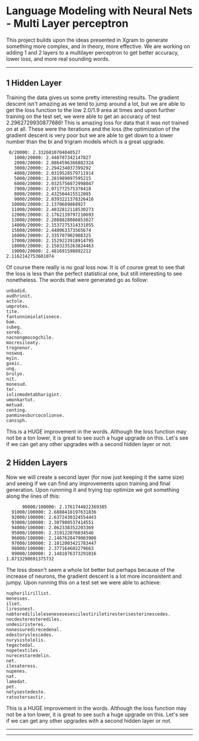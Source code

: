 #  Language Modeling with Neural Nets - Multi Layer perceptron

This project builds upon the ideas presented in Xgram to generate something more complex, and in theory, more effective. We are working on adding 1 and 2 layers to a multilayer perceptron to get better accuracy, lower loss, and more real sounding words.

---

##  1 Hidden Layer

Training the data gives us some pretty interesting results. The gradient descent isn't amazing as we tend to jump around a lot, but we are able to get the loss function to the low 2.0/1.9 area at times and upon further training on the test set, we were able to get an accuracy of test 2.2962729930877686! This is amazing loss for data that it was not trained on at all. These were the iterations and the loss (the optimization of the gradient descent is very poor but we are able to get down to a lower number than the bi and trigram models which is a great upgrade.


```
 0/20000: 2.3326010704040527
   1000/20000: 2.448707342147827
   2000/20000: 2.0864596366882324
   3000/20000: 2.294234037399292
   4000/20000: 2.0319528579711914
   5000/20000: 2.281989097595215
   6000/20000: 2.0325756072998047
   7000/20000: 2.071772575378418
   8000/20000: 2.432504415512085
   9000/20000: 2.0393221378326416
  10000/20000: 2.1370689868927
  11000/20000: 2.4032812118530273
  12000/20000: 2.1762139797210693
  13000/20000: 2.2088828086853027
  14000/20000: 2.1537275314331055
  15000/20000: 2.448063373565674
  16000/20000: 2.335707902908325
  17000/20000: 2.1529223918914795
  18000/20000: 2.1583235263824463
  19000/20000: 2.481691598892212
2.1162142753601074
```

Of course there really is no goal loss now. It is of course great to see that the loss is less than the perfect statistical one, but still interesting to see nonetheless. The words that were generated go as follow:


```
unbadid.
audhrinit.
actole.
umprotes.
tite.
fantunnimiolatisnece.
bam.
subeg.
soreb.
nacnongmocogchile.
mocresileaty.
trognenor.
noswuq.
myin.
gxeic.
ung.
brulyo.
nit.
monesud.
ter.
iolinmodetabharigint.
umonkartut.
metuad.
centing.
panminesburcocolionse.
canssph.
```

This is a HUGE improvement in the words. Although the loss function may not be a ton lower, it is great to see such a huge upgrade on this. Let's see if we can get any other upgrades with a second hidden layer or not.



##  2 Hidden Layers

Now we will create a second layer (for now just keeping it the same size) and seeing if we can find any improvements upon training and final generation. Upon runnning it and trying top optimize we got something along the lines of this: 


```
      90000/100000: 2.1761744022369385
  91000/100000: 2.6888418197631836
  92000/100000: 2.6372430324554443
  93000/100000: 2.307980537414551
  94000/100000: 2.062338352203369
  95000/100000: 2.319122076034546
  96000/100000: 2.1467628479003906
  97000/100000: 2.1012003421783447
  98000/100000: 2.377164602279663
  99000/100000: 2.1481876373291016
1.8713290691375732
```

The loss doesn't seem a whole lot better but perhaps because of the increase of neurons, the gradient descent is a lot more inconsistent and jumpy. Upon running this on a test set we were able to achieve: 


```
nuphorilirillist.
menesses.
iliet.
liresonest.
nabtoredililelesenesesesescilestiriletiresterisesterinescedes.
nocdesteresterediles.
undesiristeres.
nonessuredirecedenal.
edestoryslescedes.
nurysistololis.
tegectedal.
nopetestiles.
nurecestaredelin.
net.
ilesateress.
nupenes.
nat.
lamedat.
pet.
netysestedeste.
ratostersastir.
```

This is a HUGE improvement in the words. Although the loss function may not be a ton lower, it is great to see such a huge upgrade on this. Let's see if we can get any other upgrades with a second hidden layer or not.

---

---

